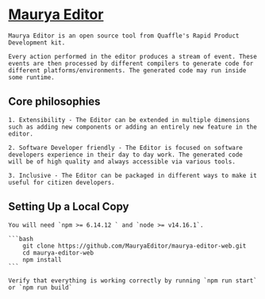 # [Maurya Editor](https://mauryaeditor.com)

    Maurya Editor is an open source tool from Quaffle's Rapid Product Development kit.

    Every action performed in the editor produces a stream of event. These events are then processed by different compilers to generate code for different platforms/environments. The generated code may run inside some runtime.

<a name="philosophies"></a>

## Core philosophies

    1. Extensibility - The Editor can be extended in multiple dimensions such as adding new components or adding an entirely new feature in the editor.

    2. Software Developer friendly - The Editor is focused on software developers experience in their day to day work. The generated code will be of high quality and always accessible via various tools.

    3. Inclusive - The Editor can be packaged in different ways to make it useful for citizen developers.

<a name="set-local-copy"></a>

## Setting Up a Local Copy

    You will need `npm >= 6.14.12 ` and `node >= v14.16.1`.

    ```bash
        git clone https://github.com/MauryaEditor/maurya-editor-web.git
        cd maurya-editor-web
        npm install
    ```

    Verify that everything is working correctly by running `npm run start` or `npm run build`
